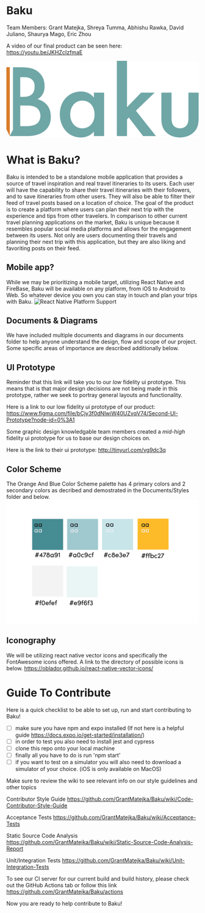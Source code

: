 # Baku

Team Members: Grant Matejka, Shreya Tumma, Abhishu Rawka, David Juliano, Shaurya Mago, Eric Zhou

A video of our final product can be seen here: https://youtu.be/JKHZcIzfmaE

![Baku Logo](https://raw.githubusercontent.com/GrantMatejka/Baku/master/app/assets/images/baku3-full-blue.png)

# What is Baku?
Baku is intended to be a standalone mobile application that provides a source of travel inspiration and real travel itineraries to its users. Each user will have the capability to share their travel itineraries with their followers, and to save itineraries from other users. They will also be able to filter their feed of travel posts based on a location of choice. The goal of the product is to create a platform where users can plan their next trip with the experience and tips from other travelers. In comparison to other current travel planning applications on the market, Baku is unique because it resembles popular social media platforms and allows for the engagement between its users. Not only are users documenting their travels and planning their next trip with this application, but they are also liking and favoriting posts on their feed.

## Mobile app?
While we may be prioritizing a mobile target, utilizing React Native and FireBase, Baku will be available on any platform, from iOS to Android to Web. So whatever device you own you can stay in touch and plan your trips with Baku.
![React Native Platform Support](https://www.itfirms.co/wp-content/uploads/2017/07/react-native-cross-platform.jpg)

## Documents & Diagrams
We have included multiple documents and diagrams in our documents folder to help anyone understand the design, flow and scope of our project. Some specific areas of importance are described additionally below.

## UI Prototype
Reminder that this link will take you to our *low* fidelity ui prototype. This means that is that major design decisions are not being made in this prototype, rather we seek to portray general layouts and functionality.

Here is a link to our low fidelity ui prototype of our product:
https://www.figma.com/file/bCjy3f0dNlwiW40UZvqV74/Second-UI-Prototype?node-id=0%3A1

Some graphic design knowledgable team members created a *mid-high* fidelity ui prototype for us to base our design choices on.

Here is the link to their ui prototype:
http://tinyurl.com/vg9dc3q

## Color Scheme
The Orange And Blue Color Scheme palette has 4 primary colors and 2 secondary colors as decribed and demostrated in the Documents/Styles folder and below.
![Color Scheme](https://raw.githubusercontent.com/GrantMatejka/Baku/master/documents/Styles/ColorPalette.png)

## Iconography
We will be utilizing react native vector icons and specifically the FontAwesome icons offered. A link to the directory of possible icons is below. https://oblador.github.io/react-native-vector-icons/

# Guide To Contribute
Here is a quick checklist to be able to set up, run and start contributing to Baku!
- [ ] make sure you have npm and expo installed (If not here is a helpful guide https://docs.expo.io/get-started/installation/)
- [ ] in order to test you also need to install jest and cypress
- [ ] clone this repo onto your local machine
- [ ] finally all you have to do is run 'npm start'
- [ ] if you want to test on a simulator you will also need to download a simulator of your choice. (iOS is only available on MacOS)

Make sure to review the wiki to see relevant info on our style guidelines and other topics

Contributor Style Guide https://github.com/GrantMatejka/Baku/wiki/Code-Contributor-Style-Guide

Acceptance Tests https://github.com/GrantMatejka/Baku/wiki/Acceptance-Tests

Static Source Code Analysis https://github.com/GrantMatejka/Baku/wiki/Static-Source-Code-Analysis-Report

Unit/Integration Tests https://github.com/GrantMatejka/Baku/wiki/Unit-Integration-Tests

To see our CI server for our current build and build history, please check out the GitHub Actions tab or follow this link https://github.com/GrantMatejka/Baku/actions

Now you are ready to help contribute to Baku!

